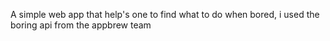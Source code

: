 A simple web app that help's one to find what to do when bored, i used the boring api from the appbrew team
